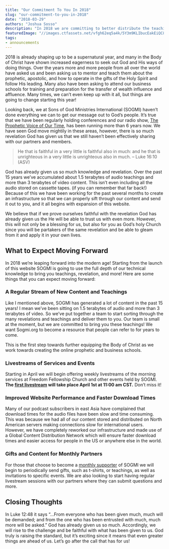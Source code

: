 ```yaml
---
title: "Our Commitment To You In 2018"
slug: "our-commitment-to-you-in-2018"
date: "2018-03-29"
authors: "Joshua Sosso"
description: "In 2018 we are committing to better distribute the teachings and revelation God has given us. We are implementing a wide range of improvements for the SOGMI website that will benefit users and help us better God's teachings out into the world."
featuredImage: "//images.ctfassets.net/vfgh62eq5a4k/5Y3m9KLIbucEakEiQC8kuY/7c5dc929a30adeaa04b9546980b5c640/IMG_9401_edit__1_.jpg"
tags:
- announcements
---
```

2018 is already shaping up to be a supernatural year, and many in the Body of Christ have shown increased eagerness to seek out God and His ways of doing things. Over the years more and more people from all over the world have asked us and been asking us to mentor and teach them about the prophetic, apostolic, and how to operate in the gifts of the Holy Spirit and follow His leading. Many also have been asking to attend our business schools for training and preparation for the transfer of wealth influence and affluence. Many times, we can’t even keep up with it all, but things are going to change starting this year!

Looking back, we at Sons of God Ministries International (SOGMI) haven’t done everything we can to get our message out to God’s people. It’s true that we have been regularly holding conferences and our radio show, [The Prophetic Voice of Our Time](/series/the-prophetic-voice-of-our-time/ "Listen to the Prophetic Voice of Our Time"), has been running more than 6 years now. We have seen God move mightily in these areas, however, there is so much revelation God has given us that we still haven’t been effectively sharing with our partners and members.

> He that is faithful in a very little is faithful also in much: and he that is unrighteous in a very little is unrighteous also in much. – Luke 16:10 (ASV)

God has already given us so much knowledge and revelation. Over the past 15 years we’ve accumulated about 1.5 terabytes of audio teachings and more than 3 terabytes of video content. This isn’t even including all the audio stored on cassette tapes. (if you can remember that far back!) Because of this we have been working for the past several months to create an infrastructure so that we can properly sift through our content and send it out to you, and it all begins with expansion of this website. 

We believe that if we prove ourselves faithful with the revelation God has already given us the He will be able to trust us with even more. However, this will not only be a blessing for us, but also for you as God’s holy Church since you will be partakers of the same revelation and be able to gleam from it and apply it in your own lives.

## What to Expect Moving Forward

In 2018 we’re leaping forward into the modern age! Starting from the launch of this website SOGMI is going to use the full depth of our technical knowledge to bring you teachings, revelation, and more! Here are some things that you can expect moving forward:

### A Regular Stream of New Content and Teachings

Like I mentioned above, SOGMI has generated a lot of content in the past 15 years! I mean we’ve been sitting on 1.5 terabytes of audio and more than 3 terabytes of video. So we’ve put together a team to start sorting through the many revelations and teachings and deliver them to you. Our team is small at the moment, but we are committed to bring you these teachings! We want Sogmi.org to become a resource that people can refer to for years to come.

This is the first step towards further equipping the Body of Christ as we work towards creating the online prophetic and business schools.

### Livestreams of Services and Events

Starting in April we will begin offering weekly livestreams of the morning services at Freedom Fellowship Church and other events held by SOGMI. **The [first livestream](/live "Watch SOGMI Live") will take place April 1st at 11:00 am CST.** Don’t miss it!

### Improved Website Performance and Faster Download Times

Many of our podcast subscribers in east Asia have complained that download times for the audio files have been slow and time consuming. This was because we had all of our content stored and distributed on North American servers making connections slow for international users. However, we have completely reworked our infrastructure and made use of a Global Content Distribution Network which will ensure faster download times and easier access for people in the US or anywhere else in the world.

### Gifts and Content for Monthly Partners

For those that choose to become a [monthly supporter](/donate "Learn about becoming a SOGMI supporter") of SOGMI we will begin to periodically send gifts, such as t-shirts, or teachings, as well as invitations to specific events. We are also looking to start having regular livestream sessions with our partners where they can submit questions and more. 

## Closing Thoughts
In Luke 12:48 it says “…From everyone who has been given much, much will be demanded; and from the one who has been entrusted with much, much more will be asked.” God has already given us so much. Accordingly, we will rise to the challenge and be faithful with what has been given to us. God truly is raising the standard, but it’s exciting since it means that even greater things are ahead of us. Let’s go after the call that has for us!

